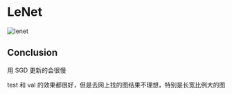 # LeNet

![lenet](https://cdn.jsdelivr.net/gh/hucorz/image-processing-by-dl/img/classification/lenet.png)

## Conclusion

用 SGD 更新的会很慢

test 和 val 的效果都很好，但是去网上找的图结果不理想，特别是长宽比例大的图